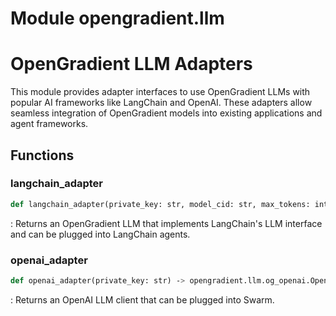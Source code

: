 # Module opengradient.llm
OpenGradient LLM Adapters
=========================

This module provides adapter interfaces to use OpenGradient LLMs with popular AI frameworks
like LangChain and OpenAI. These adapters allow seamless integration of OpenGradient models
into existing applications and agent frameworks.

## Functions

### langchain_adapter

```python
def langchain_adapter(private_key: str, model_cid: str, max_tokens: int = 300) ‑> opengradient.llm.og_langchain.OpenGradientChatModel
```

:   Returns an OpenGradient LLM that implements LangChain's LLM interface
    and can be plugged into LangChain agents.

### openai_adapter

```python
def openai_adapter(private_key: str) ‑> opengradient.llm.og_openai.OpenGradientOpenAIClient
```

:   Returns an OpenAI LLM client that can be plugged into Swarm.